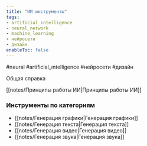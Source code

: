 ```yaml
---
title: "ИИ инструменты"
tags:
- artificial_ıntelligence
- neural_network
- machine_learning
- нейросети
- дизайн
enableToc: false
---
```


#neural #artificial_ıntelligence #нейросети #дизайн

Общая справка

[[notes/Принципы работы ИИ|Принципы работы ИИ]]

### Инструменты по категориям

- [[notes/Генерация графики|Генерация графики]]
- [[notes/Генерация текста|Генерация текста]]
- [[notes/Генерация видео|Генерация видео]]
- [[notes/Генерация звука|Генерация звука]]

